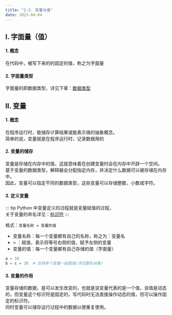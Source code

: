 ```yaml
---
title: "2-2. 变量与值"
date: 2023-04-04
---
```

## Ⅰ. 字面量（值）

#### 1. 概念

在代码中，被写下来的的固定的值，称之为字面量

#### 2. 字面量类型

字面量的即数据类型，详见下章：[数据类型](/zh/python/base/2.基础语法/2-3)

## Ⅱ. 变量

#### 1. 概念
在程序运行时，能储存计算结果或能表示值的抽象概念。  
简单的说，变量就是在程序运行时，记录数据用的

#### 2. 变量的储存
变量是存储在内存中的值，这就意味着在创建变量时会在内存中开辟一个空间。  
基于变量的数据类型，解释器会分配指定内存，并决定什么数据可以被存储在内存中。  
因此，变量可以指定不同的数据类型，这些变量可以存储整数，小数或字符。


#### 3. 定义变量
::: tip
Python 中变量定义的过程就是变量赋值的过程，  
关于变量的命名详见：[标识符](/zh/python/base/2.基础语法/2-4)
:::

格式：`变量名称 = 变量的值`
- 变量名称：每一个变量都有自己的名称，称之为：变量名
- = ：赋值，表示将等号右侧的值，赋予左侧的变量
- 变量的值：每一个变量都有自己存储的值（字面量）

``` python
a = 10
b = c = 20  # 支持多个变量一起赋值(详见整形对象)
```

 
#### 3. 变量的作用

变量存储的数据，是可以发生改变的，也就是说变量代表的是一个值，该值是动态的，但变量这个标识符是固定的，写代码时无法直接操作动态的值，但可以操作固定的标识符。  
同时变量可以储存运行过程中的数据以便重复使用。  
